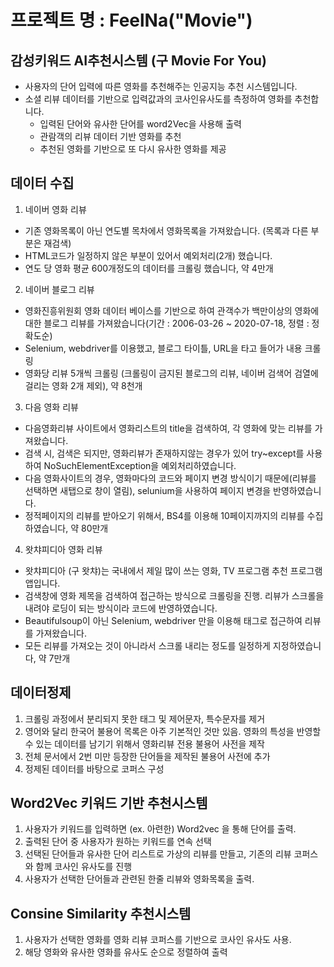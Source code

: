 # 프로젝트 명 : FeelNa("Movie")
 
## 감성키워드 AI추천시스템 (구 Movie For You)
- 사용자의 단어 입력에 따른 영화를 추천해주는 인공지능 추천 시스템입니다.
- 소셜 리뷰 데이터를 기반으로 입력값과의 코사인유사도를 측정하여 영화를 추천합니다.
  - 입력된 단어와 유사한 단어를 word2Vec을 사용해 출력
  - 관람객의 리뷰 데이터 기반 영화를 추천
  - 추천된 영화를 기반으로 또 다시 유사한 영화를 제공
## 데이터 수집
1. 네이버 영화 리뷰
  - 기존 영화목록이 아닌 연도별 목차에서 영화목록을 가져왔습니다. (목록과 다른 부분은 재검색)
  - HTML코드가 일정하지 않은 부분이 있어서 예외처리(2개) 했습니다.
  - 연도 당 영화 평균 600개정도의 데이터를 크롤링 했습니다, 약 4만개
2. 네이버 블로그 리뷰
  - 영화진흥위원회 영화 데이터 베이스를 기반으로 하여 관객수가 백만이상의 영화에 대한 블로그 리뷰를 가져왔습니다(기간 : 2006-03-26 ~ 2020-07-18, 정렬 : 정확도순)
  - Selenium, webdriver를 이용했고, 블로그 타이틀, URL을 타고 들어가 내용 크롤링
  - 영화당 리뷰 5개씩 크롤링 (크롤링이 금지된 블로그의 리뷰, 네이버 검색어 검열에 걸리는 영화 2개 제외), 약 8천개
3. 다음 영화 리뷰
  - 다음영화리뷰 사이트에서 영화리스트의 title을 검색하여, 각 영화에 맞는 리뷰를 가져왔습니다.  
  - 검색 시, 검색은 되지만, 영화리뷰가 존재하지않는 경우가 있어 try~except를 사용하여  NoSuchElementException을 예외처리하였습니다.     
  - 다음 영화사이트의 경우, 영화마다의 코드와 페이지 변경 방식이기 때문에(리뷰를 선택하면 새탭으로 창이 열림), selunium을 사용하여 페이지 변경을 반영하였습니다.     
  - 정적페이지의 리뷰를 받아오기 위해서, BS4를 이용해 10페이지까지의 리뷰를 수집하였습니다, 약 80만개
4. 왓챠피디아 영화 리뷰
  - 왓챠피디아 (구 왓챠)는 국내에서 제일 많이 쓰는 영화, TV 프로그램 추천 프로그램 앱입니다.  
  - 검색창에 영화 제목을 검색하여 접근하는 방식으로 크롤링을 진행. 리뷰가 스크롤을 내려야 로딩이 되는 방식이라 코드에 반영하였습니다. 
  - Beautifulsoup이 아닌 Selenium, webdriver 만을 이용해 태그로 접근하여 리뷰를 가져왔습니다. 
  - 모든 리뷰를 가져오는 것이 아니라서 스크롤 내리는 정도를 일정하게 지정하였습니다, 약 7만개
## 데이터정제
1. 크롤링 과정에서 분리되지 못한 태그 및 제어문자, 특수문자를 제거
2. 영어와 달리 한국어 불용어 목록은 아주 기본적인 것만 있음. 영화의 특성을 반영할 수 있는 데이터를 남기기 위해서 영화리뷰 전용 불용어 사전을 제작
3. 전체 문서에서 2번 미만 등장한 단어들을 제작된 불용어 사전에 추가
3. 정제된 데이터를 바탕으로 코퍼스 구성
## Word2Vec 키워드 기반 추천시스템
1. 사용자가 키워드를 입력하면 (ex. 아련한) Word2vec 을 통해 단어를 출력. 
2. 출력된 단어 중 사용자가 원하는 키워드를 연속 선택
3. 선택된 단어들과 유사한 단어 리스트로 가상의 리뷰를 만들고, 기존의 리뷰 코퍼스와 함께 코사인 유사도를 진행
4. 사용자가 선택한 단어들과 관련된 한줄 리뷰와 영화목록을 출력.
## Consine Similarity 추천시스템
1. 사용자가 선택한 영화를 영화 리뷰 코퍼스를 기반으로 코사인 유사도 사용.
2. 해당 영화와 유사한 영화를 유사도 순으로 정렬하여 출력

